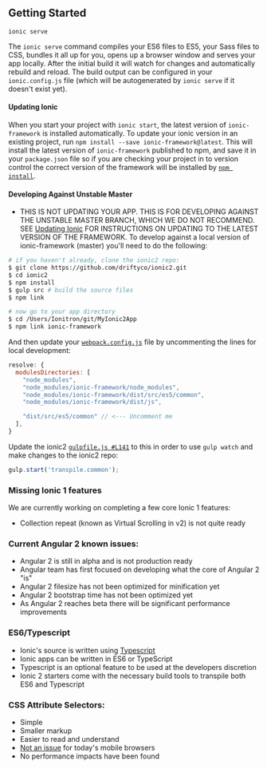 ## Getting Started

`ionic serve`

The `ionic serve` command compiles your ES6 files to ES5, your Sass files to CSS, bundles it all up for you, opens up a browser window and serves your app locally.  After the initial build it will watch for changes and automatically rebuild and reload.  The build output can be configured in your `ionic.config.js` file (which will be autogenerated by `ionic serve` if it doesn't exist yet).

#### Updating Ionic
When you start your project with `ionic start`, the latest version of `ionic-framework` is installed automatically. To update your ionic version in an existing project, run `npm install --save ionic-framework@latest`. This will install the latest version of `ionic-framework` published to npm, and save it in your `package.json` file so if you are checking your project in to version control the correct version of the framework will be installed by [`npm install`](https://docs.npmjs.com/cli/install).

#### Developing Against Unstable Master
- THIS IS NOT UPDATING YOUR APP. THIS IS FOR DEVELOPING AGAINST THE UNSTABLE MASTER BRANCH, WHICH WE DO NOT RECOMMEND. SEE [Updating Ionic](#updating-ionic) FOR INSTRUCTIONS ON UPDATING TO THE LATEST VERSION OF THE FRAMEWORK. To develop against a local version of ionic-framework (master) you'll need to do the following:
```bash
# if you haven't already, clone the ionic2 repo:
$ git clone https://github.com/driftyco/ionic2.git
$ cd ionic2
$ npm install
$ gulp src # build the source files
$ npm link

# now go to your app directory
$ cd /Users/Ionitron/git/MyIonic2App
$ npm link ionic-framework
```
And then update your [`webpack.config.js`](https://github.com/driftyco/ionic2-app-base/blob/master/webpack.config.js#L68) file by uncommenting the lines for local development:
```js
resolve: {
  modulesDirectories: [
    "node_modules",
    "node_modules/ionic-framework/node_modules", 
    "node_modules/ionic-framework/dist/src/es5/common", 
    "node_modules/ionic-framework/dist/js", 

    "dist/src/es5/common" // <--- Uncomment me  
  ],
}
```
Update the ionic2 [`gulpfile.js #L141`](https://github.com/driftyco/ionic2/blob/master/gulpfile.js#L141) to this in order to use `gulp watch` and make changes to the ionic2 repo:
```js
gulp.start('transpile.common');
```


### Missing Ionic 1 features

We are currently working on completing a few core Ionic 1 features:

- Collection repeat (known as Virtual Scrolling in v2) is not quite ready

### Current Angular 2 known issues:

- Angular 2 is still in alpha and is not production ready
- Angular team has first focused on developing what the core of Angular 2 "is"
- Angular 2 filesize has not been optimized for minification yet
- Angular 2 bootstrap time has not been optimized yet
- As Angular 2 reaches beta there will be significant performance improvements


### ES6/Typescript

- Ionic's source is written using [Typescript](http://www.typescriptlang.org/)
- Ionic apps can be written in ES6 or TypeScript
- Typescript is an optional feature to be used at the developers discretion
- Ionic 2 starters come with the necessary build tools to transpile both ES6 and Typescript


### CSS Attribute Selectors:

- Simple
- Smaller markup
- Easier to read and understand
- [Not an issue](https://twitter.com/paul_irish/status/311610425617838081) for today's mobile browsers
- No performance impacts have been found
